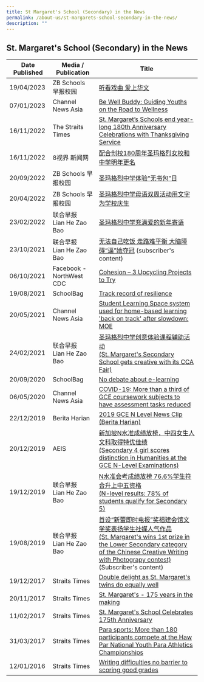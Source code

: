 ```yaml
---
title: St Margaret's School (Secondary) in the News
permalink: /about-us/st-margarets-school-secondary-in-the-news/
description: ""
---
```

## St. Margaret's School (Secondary) in the News

| Date Published | Media / Publication | Title |
| -------- | -------- | -------- |
| 19/04/2023| ZB Schools <br>早报校园| [听看戏曲 爱上华文](https://www.zbschools.sg/news/school/stories-26842)
| 07/01/2023     | Channel News Asia     | [Be Well Buddy: Guiding Youths on the Road to Wellness](https://www.channelnewsasia.com/brandstudio/imc-youthawards/stmargaretssec?fbclid=IwAR39IXh7_bvpCPjr-s25AyR-MDoQorUDbW4D2-2fmMP8DF3TEllc1HG87ms)    |
| 16/11/2022     | The Straits Times     | [St. Margaret’s Schools end year-long 180th&nbsp;Anniversary Celebrations with Thanksgiving Service](https://www.straitstimes.com/singapore/st-margaret-s-schools-end-year-long-180th-anniversary-celebrations-with-thanksgiving-service)    |
| 16/11/2022     | 8视界 新闻网     |[ 配合创校180周年圣玛格烈女校和中学明年更名 ](https://www.8world.com/singapore/st-margaret-school-180-anni-1976446)   |
| 20/09/2022 | ZB Schools 早报校园 | [圣玛格烈中学体验“无书包”日](https://www.zbschools.sg/news/school/stories-23575) |
| 20/04/2022 |ZB Schools 早报校园 | [圣玛格烈中学母语双周活动用文字为学校庆生](https://www.zbschools.sg/news/school/stories-22002) |
| 23/02/2022 | 联合早报 <br> Lian He Zao Bao | [圣玛格烈中学充满爱的新年寄语](https://www.zbschools.sg/news/school/stories-21324) |
| 23/10/2021 |  联合早报 <br> Lian He Zao Bao | [无法自己吃饭 走路难平衡 大脑障碍“逼”她夺冠](https://www.zaobao.com.sg/news/singapore/story20211023-1206134)&nbsp;(subscriber's content) |
|06/10/2021 | Facebook - NorthWest CDC | [Cohesion – 3 Upcycling Projects to Try](https://m.facebook.com/story.php?story_fbid=229676342531075&amp;id=100064661320759&amp;sfnsn=mo) |
| 19/08/2021 | SchoolBag | [Track record of resilience](https://www.schoolbag.edu.sg/story/track-record-of-resilience) |
| 20/05/2021 | Channel News Asia | [Student Learning Space system used for home-based learning 'back on track' after slowdown: MOE](https://www.channelnewsasia.com/news/singapore/moe-student-learning-space-down-online-home-based-learning-14838502) |
| 24/02/2021 | 联合早报  <br> Lian He Zao Bao |[圣玛格烈中学创意体验课程辅助活动](https://zbschools.sg/ink/studentsubmission/stories-17822) <br>[(St. Margaret's Secondary School gets creative with its CCA Fair)](https://zbschools.sg/ink/studentsubmission/stories-17822) |
| 20/09/2020 | SchoolBag| [No debate about e-learning](https://www.schoolbag.edu.sg/story/no-debate-about-e-learning) |
| 06/05/2020 | Channel News Asia | [COVID-19: More than a third of GCE coursework subjects to have assessment tasks reduced](https://www.channelnewsasia.com/news/singapore/covid-19-gce-coursework-subjects-assessment-tasks-reduced-12704934) |
|22/12/2019 |Berita Harian | [2019 GCE N Level News Clip (Berita Harian)](https://youtu.be/NaI7vRgHuVI) |
| 20/12/2019 | AEIS |[新加坡N水准成绩放榜，中四女生人文科取得特优佳绩](http://www.iaeis.com/media_centre/show/14290.html)<br> [(Secondary 4 girl scores distinction in Humanities at the GCE N-Level Examinations)](http://www.iaeis.com/media_centre/show/14290.html) |
| 19/12/2019 | 联合早报  <br> Lian He Zao Bao | [N水准会考成绩放榜 76.6%学生符合升上中五资格](https://www.8world.com/news/singapore/article/n-level-results-1004676)<br>[(N-level results: 78% of students qualify for Secondary 5)](https://www.8world.com/news/singapore/article/n-level-results-1004676) |
| 19/08/2019 |联合早报 <br> Lian He Zao Bao | [首设“新蕾即时电报”奖福建会馆文学奖表扬学生社媒人气作品](https://www.zaobao.com.sg/news/singapore/story20190819-981999)<br>[(St. Margaret's wins 1st prize in the Lower Secondary category of the Chinese Creative Writing with Photograpy contest)](https://www.zaobao.com.sg/news/singapore/story20190819-981999)<br>(Subscriber's content) |
19/12/2017 | Straits Times | [Double delight as St. Margaret's twins do equally well](https://www.straitstimes.com/singapore/double-delight-as-st-margarets-twins-do-equally-well)
20/11/2017 | Straits Times | [St. Margaret's - 175 years in the making](https://www.straitstimes.com/singapore/education/st-margarets-175-years-in-the-making)
11/02/2017 | Straits Times | [St. Margaret's School Celebrates 175th&nbsp;Anniversary](https://www.todayonline.com/singapore/st-margarets-school-celebrates-175th-anniversary)
31/03/2017 | Straits Times | [Para sports: More than 180 participants compete at the Haw Par National Youth Para Athletics Championships](https://www.straitstimes.com/sport/para-sports-more-than-180-participants-compete-at-the-haw-par-national-youth-para-athletics)
12/01/2016 | Straits Times | [Writing difficulties no barrier to scoring good grades](https://www.straitstimes.com/singapore/writing-difficulties-no-barrier-to-scoring-good-grades)